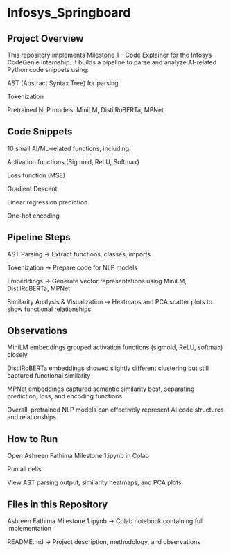 # Infosys_Springboard

## Project Overview

This repository implements Milestone 1 – Code Explainer for the Infosys CodeGenie Internship. It builds a pipeline to parse and analyze AI-related Python code snippets using:

AST (Abstract Syntax Tree) for parsing

Tokenization

Pretrained NLP models: MiniLM, DistilRoBERTa, MPNet

## Code Snippets

10 small AI/ML-related functions, including:

Activation functions (Sigmoid, ReLU, Softmax)

Loss function (MSE)

Gradient Descent

Linear regression prediction

One-hot encoding

## Pipeline Steps

AST Parsing → Extract functions, classes, imports

Tokenization → Prepare code for NLP models

Embeddings → Generate vector representations using MiniLM, DistilRoBERTa, MPNet

Similarity Analysis & Visualization → Heatmaps and PCA scatter plots to show functional relationships

## Observations

MiniLM embeddings grouped activation functions (sigmoid, ReLU, softmax) closely

DistilRoBERTa embeddings showed slightly different clustering but still captured functional similarity

MPNet embeddings captured semantic similarity best, separating prediction, loss, and encoding functions

Overall, pretrained NLP models can effectively represent AI code structures and relationships

## How to Run

Open Ashreen Fathima Milestone 1.ipynb in Colab

Run all cells

View AST parsing output, similarity heatmaps, and PCA plots

## Files in this Repository

Ashreen Fathima Milestone 1.ipynb → Colab notebook containing full implementation

README.md → Project description, methodology, and observations

